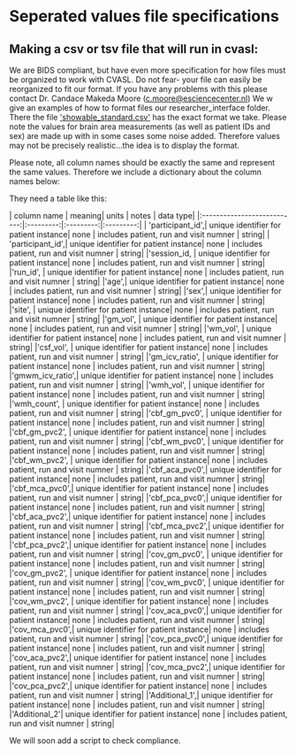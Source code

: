 # Seperated values file specifications


## Making a csv or tsv file that will run in cvasl:

We are BIDS compliant, but have even more specification for how files must be organized to work with CVASL. Do not fear- your file can easily be reorganized to fit our format. If you have any problems with this please contact Dr. Candace Makeda Moore (c.moore@esciencecenter.nl) We w give an examples of how to format files our researcher_interface folder. There the file ['showable_standard.csv'](researcher_interface/sample_sep_values/showable_standard.csv) has the exact format we take. Please note the values for brain area measurements (as well as patient IDs and sex) are made up with in some cases some noise added. Therefore values may not be precisely realistic...the idea is to display the format. 

Please note, all column names should be exactly the same and represent the same values. Therefore we include a dictionary about the column names below:

They need a table like this:

|    column name   | meaning|  units | notes       | data type|
|:---------------------------:|:---------:|:---------:|:---------:|
| 'participant_id',| unique identifier for patient instance| none  | includes patient, run and visit numner   | string|
| 'participant_id',| unique identifier for patient instance| none  | includes patient, run and visit numner   | string|
|'session_id, | unique identifier for patient instance| none  | includes patient, run and visit numner   | string|        
|'run_id', | unique identifier for patient instance| none  | includes patient, run and visit numner   | string|
|'age',| unique identifier for patient instance| none  | includes patient, run and visit numner   | string|
|'sex',| unique identifier for patient instance| none  | includes patient, run and visit numner   | string|
|'site', | unique identifier for patient instance| none  | includes patient, run and visit numner   | string|
|'gm_vol', | unique identifier for patient instance| none  | includes patient, run and visit numner   | string|
|'wm_vol', | unique identifier for patient instance| none  | includes patient, run and visit numner   | string|
|'csf_vol', | unique identifier for patient instance| none  | includes patient, run and visit numner   | string|
|'gm_icv_ratio', | unique identifier for patient instance| none  | includes patient, run and visit numner   | string|
|'gmwm_icv_ratio',| unique identifier for patient instance| none  | includes patient, run and visit numner   | string|
|'wmh_vol', | unique identifier for patient instance| none  | includes patient, run and visit numner   | string|
|'wmh_count', | unique identifier for patient instance| none  | includes patient, run and visit numner   | string|
|'cbf_gm_pvc0', | unique identifier for patient instance| none  | includes patient, run and visit numner   | string|
|'cbf_gm_pvc2', | unique identifier for patient instance| none  | includes patient, run and visit numner   | string|
|'cbf_wm_pvc0', | unique identifier for patient instance| none  | includes patient, run and visit numner   | string|
|'cbf_wm_pvc2', | unique identifier for patient instance| none  | includes patient, run and visit numner   | string|
|'cbf_aca_pvc0',| unique identifier for patient instance| none  | includes patient, run and visit numner   | string|
|'cbf_mca_pvc0',| unique identifier for patient instance| none  | includes patient, run and visit numner   | string|
|'cbf_pca_pvc0',| unique identifier for patient instance| none  | includes patient, run and visit numner   | string|
|'cbf_aca_pvc2',| unique identifier for patient instance| none  | includes patient, run and visit numner   | string|
|'cbf_mca_pvc2',| unique identifier for patient instance| none  | includes patient, run and visit numner   | string|
|'cbf_pca_pvc2',| unique identifier for patient instance| none  | includes patient, run and visit numner   | string|
|'cov_gm_pvc0', | unique identifier for patient instance| none  | includes patient, run and visit numner   | string|
|'cov_gm_pvc2', | unique identifier for patient instance| none  | includes patient, run and visit numner   | string|
|'cov_wm_pvc0', | unique identifier for patient instance| none  | includes patient, run and visit numner   | string|
|'cov_wm_pvc2', | unique identifier for patient instance| none  | includes patient, run and visit numner   | string|
|'cov_aca_pvc0',| unique identifier for patient instance| none  | includes patient, run and visit numner   | string| 
|'cov_mca_pvc0',| unique identifier for patient instance| none  | includes patient, run and visit numner   | string| 
|'cov_pca_pvc0',| unique identifier for patient instance| none  | includes patient, run and visit numner   | string| 
|'cov_aca_pvc2',| unique identifier for patient instance| none  | includes patient, run and visit numner   | string| 
|'cov_mca_pvc2',| unique identifier for patient instance| none  | includes patient, run and visit numner   | string| 
|'cov_pca_pvc2',| unique identifier for patient instance| none  | includes patient, run and visit numner   | string| 
|'Additional_1',| unique identifier for patient instance| none  | includes patient, run and visit numner   | string| 
|'Additional_2'| unique identifier for patient instance| none  | includes patient, run and visit numner   | string|




 We will soon add a script to check compliance. 